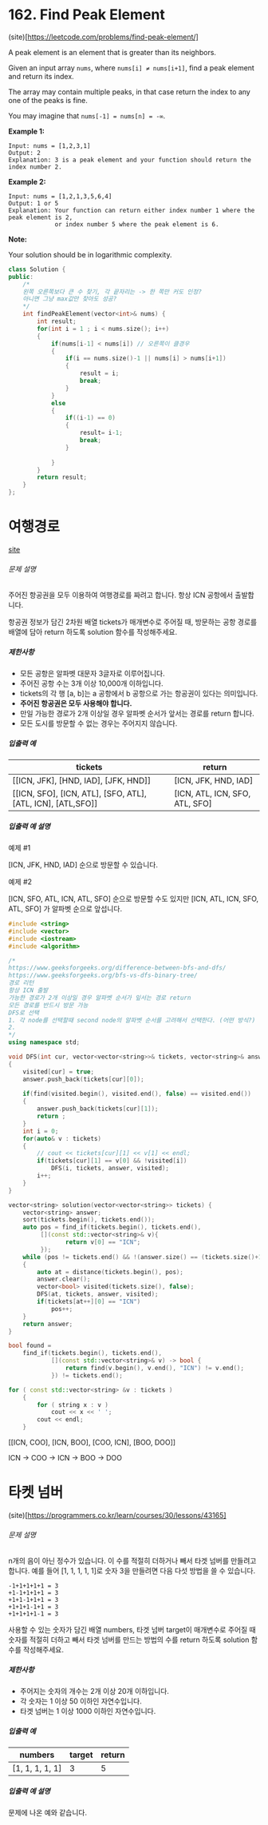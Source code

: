 # 162. Find Peak Element

(site)[https://leetcode.com/problems/find-peak-element/]

A peak element is an element that is greater than its neighbors.

Given an input array `nums`, where `nums[i] ≠ nums[i+1]`, find a peak element and return its index.

The array may contain multiple peaks, in that case return the index to any one of the peaks is fine.

You may imagine that `nums[-1] = nums[n] = -∞`.

**Example 1:**

```
Input: nums = [1,2,3,1]
Output: 2
Explanation: 3 is a peak element and your function should return the index number 2.
```

**Example 2:**

```
Input: nums = [1,2,1,3,5,6,4]
Output: 1 or 5 
Explanation: Your function can return either index number 1 where the peak element is 2, 
             or index number 5 where the peak element is 6.
```

**Note:**

Your solution should be in logarithmic complexity.



```c++
class Solution {
public:
    /*
    왼쪽 오른쪽보다 큰 수 찾기, 각 끝자리는 -> 한 쪽만 커도 인정?
    아니면 그냥 max값만 찾아도 성공?
    */
    int findPeakElement(vector<int>& nums) {
        int result;
        for(int i = 1 ; i < nums.size(); i++)
        {
            if(nums[i-1] < nums[i]) // 오른쪽이 클경우
            {
                if(i == nums.size()-1 || nums[i] > nums[i+1])
                {
                    result = i;
                    break;
                }
            }
            else
            {
                if((i-1) == 0)
                {
                    result= i-1;
                    break;
                }
                
            }
        }
        return result;
    }
};
```



# 여행경로

[site](https://programmers.co.kr/learn/courses/30/lessons/43164)

###### 문제 설명

주어진 항공권을 모두 이용하여 여행경로를 짜려고 합니다. 항상 ICN 공항에서 출발합니다.

항공권 정보가 담긴 2차원 배열 tickets가 매개변수로 주어질 때, 방문하는 공항 경로를 배열에 담아 return 하도록 solution 함수를 작성해주세요.

##### 제한사항

- 모든 공항은 알파벳 대문자 3글자로 이루어집니다.
- 주어진 공항 수는 3개 이상 10,000개 이하입니다.
- tickets의 각 행 [a, b]는 a 공항에서 b 공항으로 가는 항공권이 있다는 의미입니다.
- **주어진 항공권은 모두 사용해야 합니다.**
- 만일 가능한 경로가 2개 이상일 경우 알파벳 순서가 앞서는 경로를 return 합니다.
- 모든 도시를 방문할 수 없는 경우는 주어지지 않습니다.

##### 입출력 예

| tickets                                                     | return                         |
| ----------------------------------------------------------- | ------------------------------ |
| [[ICN, JFK], [HND, IAD], [JFK, HND]]                        | [ICN, JFK, HND, IAD]           |
| [[ICN, SFO], [ICN, ATL], [SFO, ATL], [ATL, ICN], [ATL,SFO]] | [ICN, ATL, ICN, SFO, ATL, SFO] |

##### 입출력 예 설명

예제 #1

[ICN, JFK, HND, IAD] 순으로 방문할 수 있습니다.

예제 #2

[ICN, SFO, ATL, ICN, ATL, SFO] 순으로 방문할 수도 있지만 [ICN, ATL, ICN, SFO, ATL, SFO] 가 알파벳 순으로 앞섭니다.

```c++
#include <string>
#include <vector>
#include <iostream>
#include <algorithm>

/*
https://www.geeksforgeeks.org/difference-between-bfs-and-dfs/
https://www.geeksforgeeks.org/bfs-vs-dfs-binary-tree/
경로 리턴
항상 ICN 출발
가능한 경로가 2개 이상일 경우 알파벳 순서가 잎서는 경로 return
모든 경로를 반드시 방문 가능
DFS로 선택 
1. 각 node를 선택할때 second node의 알파벳 순서를 고려해서 선택한다. (어떤 방식?)
2. 
*/
using namespace std;

void DFS(int cur, vector<vector<string>>& tickets, vector<string>& answer, vector<bool>& visited)
{
    visited[cur] = true;
    answer.push_back(tickets[cur][0]);
    
    if(find(visited.begin(), visited.end(), false) == visited.end())
    {
        answer.push_back(tickets[cur][1]);
        return ;
    }
    int i = 0;
    for(auto& v : tickets)
    {
        // cout << tickets[cur][1] << v[1] << endl;
        if(tickets[cur][1] == v[0] && !visited[i])
            DFS(i, tickets, answer, visited);
        i++;
    }
}

vector<string> solution(vector<vector<string>> tickets) {
    vector<string> answer;
    sort(tickets.begin(), tickets.end());
    auto pos = find_if(tickets.begin(), tickets.end(),
       	 [](const std::vector<string>& v){
         		return v[0] == "ICN";
         });
    while (pos != tickets.end() && !(answer.size() == (tickets.size()+1)) )
    {
        auto at = distance(tickets.begin(), pos);
        answer.clear();
        vector<bool> visited(tickets.size(), false);
        DFS(at, tickets, answer, visited);
        if(tickets[at++][0] == "ICN")
            pos++;
    }
    return answer;
}
```



```c++
bool found =
    find_if(tickets.begin(), tickets.end(),
            [](const std::vector<string>& v) -> bool {
                return find(v.begin(), v.end(), "ICN") != v.end();
            }) != tickets.end();

for ( const std::vector<string> &v : tickets )
    {
        for ( string x : v )
            cout << x << ' ';
        cout << endl;
    }
```



[[ICN, COO], [ICN, BOO], [COO, ICN], [BOO, DOO]]

ICN -> COO -> ICN -> BOO -> DOO 

# 타켓 넘버

(site)[https://programmers.co.kr/learn/courses/30/lessons/43165]

###### 문제 설명

n개의 음이 아닌 정수가 있습니다. 이 수를 적절히 더하거나 빼서 타겟 넘버를 만들려고 합니다. 예를 들어 [1, 1, 1, 1, 1]로 숫자 3을 만들려면 다음 다섯 방법을 쓸 수 있습니다.

```
-1+1+1+1+1 = 3
+1-1+1+1+1 = 3
+1+1-1+1+1 = 3
+1+1+1-1+1 = 3
+1+1+1+1-1 = 3
```

사용할 수 있는 숫자가 담긴 배열 numbers, 타겟 넘버 target이 매개변수로 주어질 때 숫자를 적절히 더하고 빼서 타겟 넘버를 만드는 방법의 수를 return 하도록 solution 함수를 작성해주세요.

##### 제한사항

- 주어지는 숫자의 개수는 2개 이상 20개 이하입니다.
- 각 숫자는 1 이상 50 이하인 자연수입니다.
- 타겟 넘버는 1 이상 1000 이하인 자연수입니다.

##### 입출력 예

| numbers         | target | return |
| --------------- | ------ | ------ |
| [1, 1, 1, 1, 1] | 3      | 5      |

##### 입출력 예 설명

문제에 나온 예와 같습니다.



